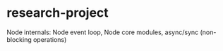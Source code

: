 # research-project
Node internals: Node event loop, Node core modules, async/sync (non-blocking operations)

